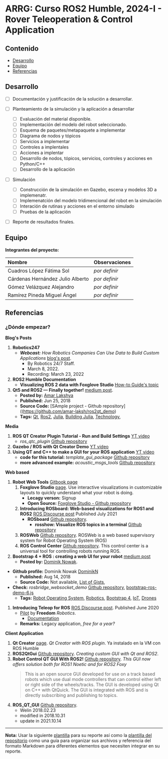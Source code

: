 # ARRG: Curso ROS2 Humble, 2024-I - Rover Teleoperation & Control Application

## Contenido

- [Desarrollo](#desarrollo)
- [Equipo](#equipo)
- [Referencias](#referencias)

## Desarrollo

- [ ] Documentación y justificación de la solución a desarrollar.
- [ ] Planteamiento de la simulación y la aplicación a desarrollar
	- [ ] Evaluación del material disponible.
 	- [ ] Implementación del modelo del robot seleccionado.
  	- [ ] Esquema de paquetes/metapaquete a implementar
  	- [ ] Diagrama de nodos y tópicos
  	- [ ] Servicios a implementar
  	- [ ] Controles a implentales
  	- [ ] Acciones a implentar
  	- [ ] Desarrollo de nodos, tópicos, servicios, controles y acciones en Python/C++
  	- [ ] Desarrollo de la aplicación
- [ ] Simulación
	- [ ] Construcción de la simulación en Gazebo, escena y modelos 3D a implemenatr.
	- [ ] Implemenatción del modelo tridimencional del robot en la simulación
 	- [ ] Interación de rutinas y acciones en el entorno simulado
  	- [ ] Pruebas de la aplicación 
- [ ] Reporte de resultados finales.


## Equipo

**Integrantes del proyecto:**

| Nombre | Observaciones |
| :----------| :----------- |
| Cuadros López Fátima Sol | *por definir* |
| Cárdenas Hernández Julio Alberto | *por definir* |
| Gómez Velázquez Alejandro | *por definir* |
| Ramírez Pineda Miguel Ángel | *por definir* |


## Referencias

### ¿Dónde empezar?

**Blog's Posts**

1. **Robotics247**
   - ***Webcast:*** *How Robotics Companies Can Use Data to Build Custom Applications* [blog's post](https://www.robotics247.com/article/webcast_how_robotics_companies_can_use_data_to_build_custom_applications).
       - By Robotics 24/7 Staff.
       - March 8, 2022.
       - Recording: March 23, 2022
1. **ROS2 Humble Documentation**
   - **Visualizing ROS 2 data with Foxglove Studio** [How-to Guide's topic](https://docs.ros.org/en/humble/How-To-Guides/Visualizing-ROS-2-Data-With-Foxglove-Studio.html)
1. **Qt5 and ROS2 — Finally together!** [medium post](https://medium.com/@nonedude/qt5-and-ros2-finally-together-132e1d907fdf). 
	- **Posted by:** [Amar Lakshya](https://medium.com/@nonedude?source=post_page-----132e1d907fdf--------------------------------)
	- **Published:** Jun 25, 2018
	- **Source Code:** [SAmple project - Github repository]((https://github.com/amar-laksh/ros2qt_demo)
	- **Tags:** [Qt](https://medium.com/tag/qt?source=post_page-----132e1d907fdf---------------qt-----------------), 
  [Ros2](https://medium.com/tag/ros2?source=post_page-----132e1d907fdf---------------ros2-----------------), 
  [Julia](https://medium.com/tag/julia?source=post_page-----132e1d907fdf---------------julia-----------------), 
  [Building Julia](https://medium.com/tag/building-julia?source=post_page-----132e1d907fdf---------------building_julia-----------------), 
  [Technology](https://medium.com/tag/technology?source=post_page-----132e1d907fdf---------------technology-----------------), 

**Media**

1. **ROS QT Creator Plugin Tutorial - Run and Build Settings** [YT video](https://www.youtube.com/watch?v=5Y9Bz3nh0g0)
   - *ros_qtc_plugin* [Github repository](https://github.com/ros-industrial/ros_qtc_plugin)
1.  **Gazebo / ROS with Qt Creator Demo** [YT video](https://www.youtube.com/watch?v=aaBdqvoLqMY)
1. **Using QT and C++ to make a GUI for your ROS application** [YT video](https://www.youtube.com/watch?app=desktop&v=Cg1DaNFnZyY)
   - **code for this tutorial:** *template_gui_package* [Github repository](https://github.com/k2oceanic/template_gui_package)
   - **more advanced example:** *acoustic_msgs_tools* [Github repository](https://github.com/k2oceanic/acoustic_msgs_tools)

**Web based**

1. **Robot Web Tools** [Gitbook page](https://robotwebtools.github.io/)
   1. **Foxglove Studio** [page](https://foxglove.dev/studio). Use interactive visualizations in customizable layouts to quickly understand what your robot is doing.
      - **Lecagy verson:** Signup
      - **Open Source:** [Foxglove Studio - Github repository](https://github.com/foxglove/studio)
    2. **Introducing ROSboard: Web-based visualizations for ROS1 and ROS2** [ROS Discourse post](https://discourse.ros.org/t/introducing-rosboard-web-based-visualizations-for-ros1-and-ros2/21311) Published July 2021
       - **ROSboard** [Github repository](https://github.com/dheera/rosboard).
         - **rosshow: Visualize ROS topics in a terminal** [Github repository](https://github.com/dheera/rosshow)
    1. **ROSWeb** [Github repository](https://github.com/EESC-LabRoM/rosweb). ROSWeb is a web based supervisory system for Robot Operating System (ROS)
    2. **ROS Control Center** [Github repository](https://github.com/pantor/ros-control-center). This control center is a universal tool for controlling robots running ROS.
1. **Bootstrap 4 + ROS : creating a web UI for your robot** [medium post](https://medium.com/husarion-blog/bootstrap-4-ros-creating-a-web-ui-for-your-robot-9a77a8e373f9)
	- **Posted by:** [Dominik Nowak](https://medium.com/@dominiknowak_87058?source=post_page-----9a77a8e373f9--------------------------------).
  - **Github profile:** Dominik Nowak [DominikN](https://github.com/DominikN)
	- **Published:** Aug 14, 2018
	- **Source Code:** Not available, [List of Gists](https://gist.github.com/DominikN), 
  - **Check:** *rosbridge_websocket_demo* [Github repository](https://github.com/DominikN/rosbridge_websocket_demo), [bootstrap-ros-demo-6.js](https://gist.github.com/DominikN/acfd48a0a073f0e7ea26420910ed3574)
	- **Tags:** [Robot Operating System](https://medium.com/tag/robot-operating-system?source=post_page-----9a77a8e373f9---------------robot_operating_system-----------------), 
  [Robotics](https://medium.com/tag/robotics?source=post_page-----9a77a8e373f9---------------robotics-----------------), 
  [Bootstrap 4](https://medium.com/tag/bootstrap-4?source=post_page-----9a77a8e373f9---------------bootstrap_4-----------------), 
  [IoT](https://medium.com/tag/iot?source=post_page-----9a77a8e373f9---------------iot-----------------), 
  [Drones](https://medium.com/tag/drones?source=post_page-----9a77a8e373f9---------------drones-----------------)
1. **Introducing Teleop for ROS** [ROS Discourse post](https://discourse.ros.org/t/introducing-teleop-for-ros/15041). Published June 2020
   - [Pilot](https://www.freedomrobotics.com/launch-pilot-human-teleoperation?utm_source=rd&utm_medium=organic+social&utm_campaign=e20_psrh) by **Freedom** *Robotics*.
     - [Documentation](https://docs.freedomrobotics.ai/docs/overview-mission-control)
   - **Remarks:** Legacy application, *free for a year?*
  
         
**Client Application**

1. **Qt Creator** [page](https://snapcraft.io/qtcreator-ros). *Qt Creator with ROS plugin*. Ya instalado en la VM con ROS Humble
2. **ROS2QtGui** [Github repository](https://github.com/Abishalini/ROS2QtGui). *Creating custom GUI with Qt and ROS2*.
3. **Robot Control QT GUI With ROS2!** [Github repository](https://github.com/Miker2808/Robot-Contorl-Qt-GUI-With-ROS/tree/ROS2-Foxy-Ubuntu-20.04). *This GUI now offers solution both for ROS1 Noetic and for ROS2 Foxy*
   > This is an open source GUI developed for use on a track based robots which use dual mode controllers that can control either left or right side of the wheels/tracks.
   > The GUI is developed using Qt on C++ with QtQuick. The GUI is integrated with ROS and is directly subscribing and publishing to topics.
1. **ROS_QT_GUI** [Github repository](https://github.com/WelinLee/ROS_QT_GUI).
   - Welin 2018.02.23
   - modified in 2018.10.31
   - update in 2021.10.14


---

**Nota:** Usar la siguiente [plantilla](https://github.com/arrg-mx/fmtos-docs/blob/main/fmto-reporte-curso.md) para su reporte así como la [plantilla del repositorio](https://github.com/mrg-mex/mrg-plantilla-repositorio) como una guía para organizar sus archivos y referencia del formato Markdown para diferentes elementos que necesiten integrar en su reporte.
